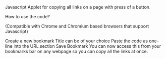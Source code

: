 Javascript Applet for copying all links on a page with press of a button.

How to use the code?

(Compatible with Chrome and Chromium based browsers that support Javascript)

Create a new bookmark
Title can be of your choice
Paste the code as one-line into the URL section
Save Bookmark
You can now access this from your bookmarks bar on any webpage so you can copy all the links at once.
